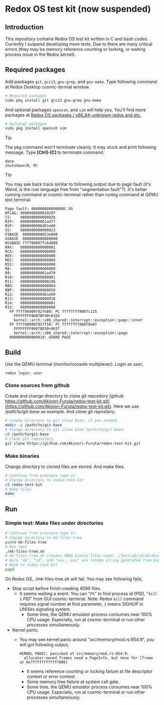 # Redox OS test kit (now suspended)

## Introduction

This repository contains Redox OS test kit written
in C and bash codes.
Currently I suspend developing more tests. Due to
there are many critical errors (they may be memory
reference counting or locking, or waiting process
issue in the Redox kernel).

## Required packages

Add packages `git`, `gcc13`, `gnu-grep`, and `gnu-make`. Type following command at Redox Desktop cosmic-termial window.

```bash
# Required packages
sudo pkg install git gcc13 gnu-grep gnu-make
```

And optional packages `openssh`, and `vim` will help you. You'll find more packages at [Redox OS packages / x86_64-unknown-redox and etc.](https://static.redox-os.org/pkg/)

```bash
# Optional packages
sudo pkg install openssh vim
```

> [!TIP]
> The pkg command won't terminate cleanly. It may stuck and
> print following message. Type __\[Ctrl\]-\[C\]__ to
> terminate command.
>
> ```none
> done
> shutodown(N, M) 
> ```

> [!TIP]
> You may see back trace similar to following output due
>  to page fault (it's Weird, is the rust language free
> from "segmentation fault"?).
> It's better running command at cosmic-terminal
> rather than runing command at QEMU text terminal.
>
> ```none
> Page fault: 000000000000000C US
> RFLAG: 0000000000010297
> CS:    000000000000002b
> RIP:   000000000061ad77
> RSP:   0000000000d61e00
> SS:    0000000000000023
> FSBASE  000000000023e000
> GSBASE  0000000000000000
> KGSBASE ffff80007fc64000
> RAX:   0000000000000001
> RCX:   0000000000000000
> RDX:   0000000000000000
> RDI:   0000000000000004
> RSI:   0000000000000000
> R8:    0000000000000000
> R9:    000000000061ad70
> R10:   0000000000000001
> R11:   0000000000000246
> RBX:   0000000000000004
> RBP:   0000000000000010
> R12:   0000000000d61e60
> R13:   0000000000000018
> R14:   0000000000000001
> R15:   0000000000000000
>   FP ffff80000f02fe80: PC ffffffff8007c115
>     FFFFFFFF8007BF40+01D5
>     kernel::arch::x86_shared::interrupt::exception::page::inner
>   FP ffff80000f02ff50: PC ffffffff80078e87
>     FFFFFFFF80078E50+0037
>     kernel::arch::x86_shared::interrupt::exception::page
>   0000000000000010: GUARD PAGE
> ```

## Build

Use the QEMU terminal (monitor/console multiplexer). Login as user,

```none
redox login: user
```

### Clone sources from github

Create and change directory to clone git repository [github https://github.com/Akinori-Furuta/redox-test-kit.git](https://github.com/Akinori-Furuta/redox-test-kit.git). Here we use _/path/to/git-base_ as example. And clone git repository.

```bash
# Create directory to git clone base, if you needed.
mkdir -p /path/to/git-base
# Change directory to git clone base /path/to/git-base
cd /path/to/git-base
# Clone git repository
git clone https://github.com/Akinori-Furuta/redox-test-kit.git
```

### Make binaries

Change directory to cloned files are stored. And make files.

```bash
# Continue from previous type in
# Change directory to redox-test-kit
cd redox-test-kit
# Make files
make
```

## Run

### Simple test: Make files under directories

```bash
# Continue from previous type in
# Change directory to mk-files-tree
pushd mk-files-tree
# Run test
./mk-files-tree.sh
# mk-files-tree.sh creates 4096 binary files under ./test/ab/cd/abcdxxx...xxx
# Here "ab", "cd", and "xxx...xxx" are random string generated from base64 encoded pseudo radom binary strem. 
# Back to redox-test-kit
popd
```
On Redox OS, ./mk-files-tree.sh will fail. You may see following fails,

* Stop script before finish creating 4096 files.
  * It seems waiting a event. You can "`PS`" to find process id (PID), "`kill 1` _PID_" from GUI cosmic-terminal.
    Note: Redox `kill` command requires signal number
    at first parameter, `1` means SIGHUP in UNIXes signaling system.
    * Some time, the QEMU emulator process consumes
      near 100% CPU usage. Especially, run at cosmic-terminal or run other processes simultaneously.
* Kernel panic.
  * You may see kernel panic around "src/memory/mod.rs:954:9", you will got following output,

    ```none
    KERNEL PANIC: panicked at src/memory/mod.rs:954:9:
      allocator-owned frames need a PageInfo, but none for [frame at 0x7ffffffffffff000]
    ```

    * It seems reference counting or locking
  failure at file descriptor context or error context.
    * Some memory free failure at system call gate.
    * Some time, the QEMU emulator process consumes
      near 100% CPU usage. Especially, run at cosmic-terminal or run other processes simultaneously.
